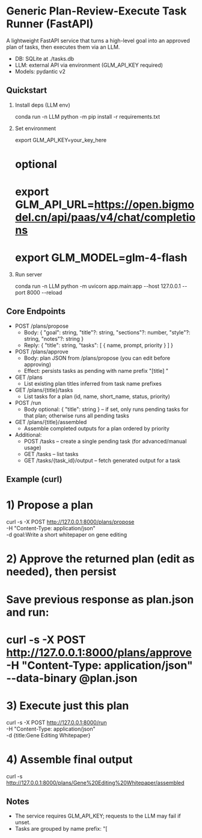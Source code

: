 # Generic Plan-Review-Execute Task Runner (FastAPI)

A lightweight FastAPI service that turns a high-level goal into an approved plan of tasks, then executes them via an LLM.

- DB: SQLite at ./tasks.db
- LLM: external API via environment (GLM_API_KEY required)
- Models: pydantic v2

## Quickstart

1) Install deps (LLM env)

   conda run -n LLM python -m pip install -r requirements.txt

2) Set environment

   export GLM_API_KEY=your_key_here
   # optional
   # export GLM_API_URL=https://open.bigmodel.cn/api/paas/v4/chat/completions
   # export GLM_MODEL=glm-4-flash

3) Run server

   conda run -n LLM python -m uvicorn app.main:app --host 127.0.0.1 --port 8000 --reload

## Core Endpoints

- POST /plans/propose
  - Body: { "goal": string, "title"?: string, "sections"?: number, "style"?: string, "notes"?: string }
  - Reply: { "title": string, "tasks": [ { name, prompt, priority } ] }
- POST /plans/approve
  - Body: plan JSON from /plans/propose (you can edit before approving)
  - Effect: persists tasks as pending with name prefix "[title] "
- GET /plans
  - List existing plan titles inferred from task name prefixes
- GET /plans/{title}/tasks
  - List tasks for a plan (id, name, short_name, status, priority)
- POST /run
  - Body optional: { "title": string } – if set, only runs pending tasks for that plan; otherwise runs all pending tasks
- GET /plans/{title}/assembled
  - Assemble completed outputs for a plan ordered by priority
- Additional:
  - POST /tasks – create a single pending task (for advanced/manual usage)
  - GET  /tasks – list tasks
  - GET  /tasks/{task_id}/output – fetch generated output for a task

## Example (curl)

# 1) Propose a plan
curl -s -X POST http://127.0.0.1:8000/plans/propose \
  -H "Content-Type: application/json" \
  -d goal:Write a short whitepaper on gene editing

# 2) Approve the returned plan (edit as needed), then persist
# Save previous response as plan.json and run:
# curl -s -X POST http://127.0.0.1:8000/plans/approve -H "Content-Type: application/json" --data-binary @plan.json

# 3) Execute just this plan
curl -s -X POST http://127.0.0.1:8000/run \
  -H "Content-Type: application/json" \
  -d {title:Gene Editing Whitepaper}

# 4) Assemble final output
curl -s http://127.0.0.1:8000/plans/Gene%20Editing%20Whitepaper/assembled

## Notes
- The service requires GLM_API_KEY; requests to the LLM may fail if unset.
- Tasks are grouped by name prefix: "[<title>] ". No schema change needed.
- Legacy, report-specific endpoints have been removed to keep the app generic.
